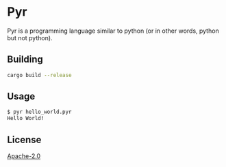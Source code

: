 # Pyr

Pyr is a programming language similar to python (or in other words, python but not python).

## Building

```bash
cargo build --release
```

## Usage

```bash
$ pyr hello_world.pyr
Hello World!
```

## License

[Apache-2.0](LICENSE)
